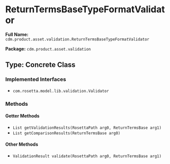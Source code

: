 # ReturnTermsBaseTypeFormatValidator

**Full Name:** `cdm.product.asset.validation.ReturnTermsBaseTypeFormatValidator`

**Package:** `cdm.product.asset.validation`

## Type: Concrete Class

### Implemented Interfaces

- `com.rosetta.model.lib.validation.Validator`

### Methods

#### Getter Methods

- `List getValidationResults(RosettaPath arg0, ReturnTermsBase arg1)`
- `List getComparisonResults(ReturnTermsBase arg0)`

#### Other Methods

- `ValidationResult validate(RosettaPath arg0, ReturnTermsBase arg1)`

